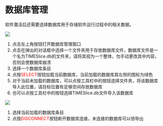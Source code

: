 # 数据库管理

软件激活后还需要选择数据库用于存储软件运行过程中的相关数据。

![](/images/database/addDatabase.png)

1. 点击左上角<v-icon size='small' icon="mdi-timelapse" color='yellow'/>按钮打开数据库管理窗口 
2. 点击<v-icon size='small' icon="mdi-plus" color='yellow'/>在弹出的对话框中选择一个文件夹用于存放数据库文件，数据库文件是一个名为TIMESlice.db的文件夹，请将其视为一个整体，勿手动更改其中内容，否则会使数据库崩溃 
3. 选择一个数据库条目 
4. 点按<span style="color:red">SELECT</span>按钮加载当前数据库，当前加载的数据库其左侧的图标<v-icon size='small' icon="mdi-database" color='green'/>为绿色 
5. 对于当前未加载的数据库，可以点按工具栏中的<v-icon size='small' icon="mdi-arrow-up-circle-outline" color='yellow'/>按钮选择文件夹，将该数据库导入此位置，请目标位置有足够空间存放数据库 
6. 也可以点按工具栏中的<v-icon size='small' icon="mdi-arrow-down-circle-outline" color='yellow'/>按钮选择TIMESlice.db文件导入该数据库

![](/images/database/disconnect.png)

1. 选择当前加载的数据库条目
2. 点按<span style="color:red">DISCONNECT</span>按钮断开数据库连接，未连接的数据库可以倍导出